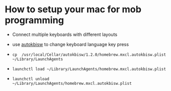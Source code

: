 # How to setup your mac for mob programming
- Connect multiple keyboards with different layouts
- use [autokbisw](https://github.com/jeantil/autokbisw) to change keyboard language key press

- `cp  /usr/local/Cellar/autokbisw/1.2.0/homebrew.mxcl.autokbisw.plist ~/Library/LaunchAgents`
- `launchctl load ~/Library/LaunchAgents/homebrew.mxcl.autokbisw.plist`
- `launchctl unload ~/Library/LaunchAgents/homebrew.mxcl.autokbisw.plist`
